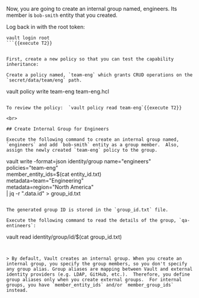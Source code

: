 Now, you are going to create an internal group named, engineers.  Its member is `bob-smith` entity that you created.

Log back in with the root token:

```
vault login root
```{{execute T2}}


First, create a new policy so that you can test the capability inheritance:

Create a policy named, `team-eng` which grants CRUD operations on the `secret/data/team/eng` path.

```
vault policy write team-eng team-eng.hcl
```{{execute T2}}

To review the policy:  `vault policy read team-eng`{{execute T2}}

<br>

## Create Internal Group for Engineers

Execute the following command to create an internal group named, `engineers` and add `bob-smith` entity as a group member.  Also, assign the newly created `team-eng` policy to the group.

```
vault write -format=json identity/group name="engineers" \
      policies="team-eng" \
      member_entity_ids=$(cat entity_id.txt) \
      metadata=team="Engineering" \
      metadata=region="North America" \
      | jq -r ".data.id" > group_id.txt
```{{execute T2}}

The generated group ID is stored in the `group_id.txt` file.

Execute the following command to read the details of the group, `qa-entineers`:

```
vault read identity/group/id/$(cat group_id.txt)
```{{execute T2}}


> By default, Vault creates an internal group. When you create an internal group, you specify the group members, so you don't specify any group alias. Group aliases are mapping between Vault and external identity providers (e.g. LDAP, GitHub, etc.).  Therefore, you define group aliases only when you create external groups.  For internal groups, you have `member_entity_ids` and/or `member_group_ids` instead.

